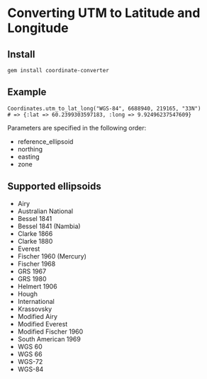 Converting UTM to Latitude and Longitude
========================================

Install
-------

    gem install coordinate-converter

Example
-------

    Coordinates.utm_to_lat_long("WGS-84", 6688940, 219165, "33N")
    # => {:lat => 60.2399303597183, :long => 9.92496237547609}

Parameters are specified in the following order:

* reference_ellipsoid
* northing
* easting
* zone

Supported ellipsoids
--------------------

* Airy
* Australian National
* Bessel 1841
* Bessel 1841 (Nambia)
* Clarke 1866
* Clarke 1880
* Everest
* Fischer 1960 (Mercury)
* Fischer 1968
* GRS 1967
* GRS 1980
* Helmert 1906
* Hough
* International
* Krassovsky
* Modified Airy
* Modified Everest
* Modified Fischer 1960
* South American 1969
* WGS 60
* WGS 66
* WGS-72
* WGS-84